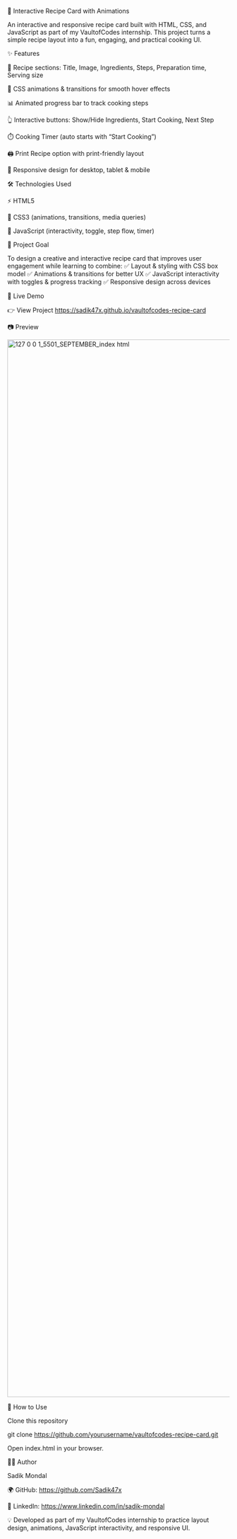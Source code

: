 🍫 Interactive Recipe Card with Animations

An interactive and responsive recipe card built with HTML, CSS, and JavaScript as part of my VaultofCodes internship.
This project turns a simple recipe layout into a fun, engaging, and practical cooking UI.

✨ Features

📌 Recipe sections: Title, Image, Ingredients, Steps, Preparation time, Serving size

🎨 CSS animations & transitions for smooth hover effects

📊 Animated progress bar to track cooking steps

👆 Interactive buttons: Show/Hide Ingredients, Start Cooking, Next Step

⏱️ Cooking Timer (auto starts with “Start Cooking”)

🖨️ Print Recipe option with print-friendly layout

📱 Responsive design for desktop, tablet & mobile

🛠️ Technologies Used

⚡ HTML5

🎨 CSS3 (animations, transitions, media queries)

🧩 JavaScript (interactivity, toggle, step flow, timer)

📌 Project Goal

To design a creative and interactive recipe card that improves user engagement while learning to combine:
✅ Layout & styling with CSS box model
✅ Animations & transitions for better UX
✅ JavaScript interactivity with toggles & progress tracking
✅ Responsive design across devices

🚀 Live Demo

👉 View Project
 https://sadik47x.github.io/vaultofcodes-recipe-card

📷 Preview

<img width="1555" height="2389" alt="127 0 0 1_5501_SEPTEMBER_index html" src="https://github.com/user-attachments/assets/b1334f38-db67-44ed-91ce-480c1a4408f8" />


📂 How to Use

Clone this repository

git clone https://github.com/yourusername/vaultofcodes-recipe-card.git


Open index.html in your browser.

👨‍💻 Author

Sadik Mondal

🌍 GitHub: https://github.com/Sadik47x

💼 LinkedIn: https://www.linkedin.com/in/sadik-mondal

💡 Developed as part of my VaultofCodes internship to practice layout design, animations, JavaScript interactivity, and responsive UI.
